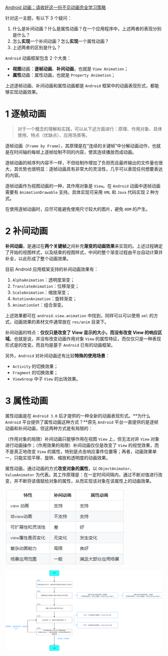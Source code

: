 [Android 动画：请收好这一份不见动画完全学习策略](https://www.jianshu.com/p/733532041f46)

针对这一主题，有以下 3 个疑问：

1. 什么是补间动画？什么是属性动画？在一个应用程序中，上述两者的表现分别是什么？
2. 怎么**实现**一个补间动画？怎么**实现**一个属性动画？
3. 上述两者的区别是什么？

`Android` 动画框架包含 2 个大类：

* **视图**动画：**逐帧动画**、**补间动画**，也就是 `View Animation`；
* **属性**动画：属性动画，也就是 `Property Animation`；

上述逐帧动画、补间动画和属性动画都是 `Android` 框架中的动画表现形式，都能够实现动画效果。

# 1 逐帧动画

> 对于一个概念的理解和实践，可以从下述方面进行：原理、作用对象、具体使用、特点（优缺点）、应用场景等。

逐帧动画（`Frame by Frame`），其原理是在“连续的关键帧”中分解动画动作，也就是在时间轴的每帧上逐帧绘制不同的内容，使其连续播放而成动画。

逐帧动画的帧序列内容不一样，不但给制作增加了负担而且最终输出的文件量也很大，其优势也很明显：逐帧动画具有非常大的灵活性，几乎可以表现任何想要表达的内容。

逐帧动画作为视图动画的一种，其作用对象是 `View`。在 `Android` 动画中逐帧动画需要有 `AnimationDrawable` 支持。具体实现可采用 `XML` 和 `Java` 代码实现 2 种方式。

在使用逐帧动画时，应尽可能避免使用尺寸较大的图片，避免 `OOM` 的产生。

# 2 补间动画

**补间动画**，是通过在**两个关键帧**之间补充**渐变的动画效果**来实现的。上述过程确定了开始的视图样式，以及结束的视图样式，中间的整个渐变过程由平台自动计算并补全，以此形成了整个动画效果。

目前 Android 应用框架支持的补间动画效果有：

1. `AlphaAnimation`：透明度渐变；
2. `TranslateAnimation`：位移渐变；
3. `ScaleAnimation`：缩放渐变；
4. `RotationAnimation`：旋转渐变；
5. `AnimationSet`：组合渐变。

上述效果都可在 `android.view.animation` 中找到，同样可以可以使用 `xml` 的方式，动画效果的素材文件通常放在 `res/anim` 目录下。

补间动画的特点：**仅仅只是改变了 View 显示的大小，而没有改变 View 的响应区域**。也就是说，并没有改变动画作用对象 `View` 的属性特征，而仅仅只是一种表现形式是的改变。而且均是基于 `Android` 已有的动画框架。

另外，`Android` 对补间动画还有比较**特殊的使用场景**：

* `Activity` 的切换效果；
* `Fragment` 的切换效果；
* `ViewGroup` 中子 `View` 的出场效果。

# 3 属性动画

属性动画是在 `Android 3.0` 后才提供的一种全新的动画表现形式。**为什么 `Android` 平台提供了属性动画这种方式？**原先 `Android` 平台一直提供的是逐帧动画和补间动画，但这两种方式是有局限的：

（作用对象的局限）补间动画只能够作用在视图 `View` 上，但无法对非 `View` 对象进行动画操作；（作用效果的局限）补间动画仅仅是改变了 `View` 的视觉效果，而不是真正地改变 `View` 的属性，特别是点击响应事件位置等；再者，动画效果单一，只能实现平移、旋转、缩放和透明度的动画效果。

属性动画，通过动画的方式**改变对象的属性**，以 `ObjectAnimator`、`ValueAnimator` 为代表。其工作原理是：在一定时间间隔内，通过不断对值进行改变，并不断将该值赋给对象的属性，从而实现该对象在该属性上的动画效果。

![](./pics/Snipaste_2019-08-12_22-17-59.png)

![](./pics/Snipaste_2019-11-26_11-19-49.png)
